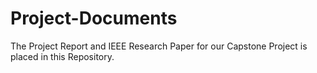 # Project-Documents
The Project Report and IEEE Research Paper for our Capstone Project is placed in this Repository.
